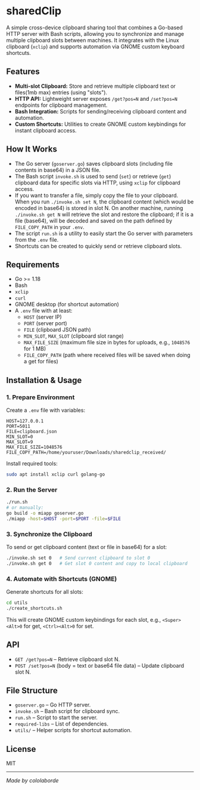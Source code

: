# sharedClip

A simple cross-device clipboard sharing tool that combines a Go-based HTTP server with Bash scripts, allowing you to synchronize and manage multiple clipboard slots between machines. It integrates with the Linux clipboard (`xclip`) and supports automation via GNOME custom keyboard shortcuts.

## Features

- **Multi-slot Clipboard:** Store and retrieve multiple clipboard text or files(1mb max) entries (using "slots").
- **HTTP API:** Lightweight server exposes `/get?pos=N` and `/set?pos=N` endpoints for clipboard management.
- **Bash Integration:** Scripts for sending/receiving clipboard content and automation.
- **Custom Shortcuts:** Utilities to create GNOME custom keybindings for instant clipboard access.

## How It Works

- The Go server (`goserver.go`) saves clipboard slots (including file contents in base64) in a JSON file.
- The Bash script `invoke.sh` is used to send (`set`) or retrieve (`get`) clipboard data for specific slots via HTTP, using `xclip` for clipboard access.
- If you want to transfer a file, simply copy the file to your clipboard. When you run `./invoke.sh set N`, the clipboard content (which would be encoded in base64) is stored in slot N. On another machine, running `./invoke.sh get N` will retrieve the slot and restore the clipboard; if it is a file (base64), will be decoded and saved on the path defined by `FILE_COPY_PATH` in your `.env`.
- The script `run.sh` is a utility to easily start the Go server with parameters from the `.env` file.
- Shortcuts can be created to quickly send or retrieve clipboard slots.

## Requirements

- Go >= 1.18
- Bash
- `xclip`
- `curl`
- GNOME desktop (for shortcut automation)
- A `.env` file with at least:
  - `HOST` (server IP)
  - `PORT` (server port)
  - `FILE` (clipboard JSON path)
  - `MIN_SLOT`, `MAX_SLOT` (clipboard slot range)
  - `MAX_FILE_SIZE` (maximum file size in bytes for uploads, e.g., `1048576` for 1 MB)
  - `FILE_COPY_PATH` (path where received files will be saved when doing a get for files)

## Installation & Usage

### 1. Prepare Environment

Create a `.env` file with variables:
```env
HOST=127.0.0.1
PORT=5011
FILE=clipboard.json
MIN_SLOT=0
MAX_SLOT=9
MAX_FILE_SIZE=1048576
FILE_COPY_PATH=/home/youruser/Downloads/sharedclip_received/
```

Install required tools:
```bash
sudo apt install xclip curl golang-go
```

### 2. Run the Server

```bash
./run.sh
# or manually:
go build -o miapp goserver.go
./miapp -host=$HOST -port=$PORT -file=$FILE
```

### 3. Synchronize the Clipboard

To send or get clipboard content (text or file in base64) for a slot:
```bash
./invoke.sh set 0   # Send current clipboard to slot 0
./invoke.sh get 0   # Get slot 0 content and copy to local clipboard
```

### 4. Automate with Shortcuts (GNOME)

Generate shortcuts for all slots:
```bash
cd utils
./create_shortcuts.sh
```
This will create GNOME custom keybindings for each slot, e.g., `<Super><Alt>0` for get, `<Ctrl><Alt>0` for set.

## API

- `GET /get?pos=N` – Retrieve clipboard slot N.
- `POST /set?pos=N` (body = text or base64 file data) – Update clipboard slot N.

## File Structure

- `goserver.go` – Go HTTP server.
- `invoke.sh` – Bash script for clipboard sync.
- `run.sh` – Script to start the server.
- `required-libs` – List of dependencies.
- `utils/` – Helper scripts for shortcut automation.

## License

MIT

---

*Made by cololaborde*
